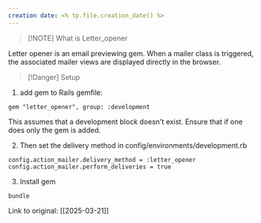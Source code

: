 ```yaml
---
creation date: <% tp.file.creation_date() %>
---
```


> [!NOTE] What is Letter_opener
> 

Letter opener is an email previewing gem. When a mailer class is triggered, the associated mailer views are displayed directly in the browser.


> [!Danger] Setup
> 

1. add gem to Rails gemfile:
```
gem "letter_opener", group: :development
```

This assumes that a development block doesn't exist. Ensure that if one does only the gem is added.

2. Then set the delivery method in config/environments/development.rb
```
config.action_mailer.delivery_method = :letter_opener
config.action_mailer.perform_deliveries = true
```

3. Install gem 
```
bundle
```

Link to original: [[2025-03-21]]